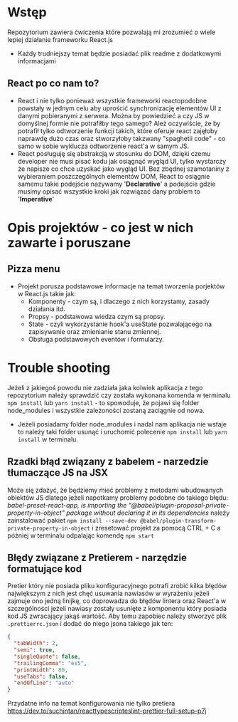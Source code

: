 # Wstęp

Repozytorium zawiera ćwiczenia które pozwalają mi zrozumieć o wiele lepiej działanie frameworku React.js

- Każdy trudniejszy temat będzie posiadać plik readme z dodatkowymi informacjami

## React po co nam to?

- React i nie tylko ponieważ wszystkie frameworki reactopodobne powstały w jednym celu aby uprościć synchronizację elementów UI z danymi pobieranymi z serwera. Można by powiedzieć a czy JS w domyślnej formie nie potrafiłby tego samego? Ależ oczywiście, że by potrafił tylko odtworzenie funkcji takich, które oferuje react zajęłoby naprawdę dużo czas oraz stworzyłoby takzwany "spaghetii code" - co samo w sobie wyklucza odtworzenie react'a w samym JS.
- React posługuję się abstrakcją w stosunku do DOM, dzięki czemu developer nie musi pisać kodu jak osiągnąć wygląd UI, tylko wystarczy że napisze co chce uzyskać jako wygląd UI. Bez zbędnej szamotaniny z wybieraniem poszczególnych elementów DOM, React to osiągnie samemu takie podejście nazywamy '**Declarative**' a podejście gdzie musimy opisać wszystkie kroki jak rozwiązać dany problem to '**Imperative**'

# Opis projektów - co jest w nich zawarte i poruszane

## Pizza menu

- Projekt porusza podstawowe informacje na temat tworzenia porjektów w React.js takie jak:
  - Komponenty - czym są, i dlaczego z nich korzystamy, zasady działania itd.
  - Propsy - podstawowa wiedza czym są propsy.
  - State - czyli wykorzystanie hook'a useState pozwalającego na zapisywanie oraz zmienianie stanu zmiennej.
  - Obsługa podstawowych eventów i formularzy.

# Trouble shooting

Jeżeli z jakiegoś powodu nie zadziała jaka kolwiek aplikacja z tego repozytorium należy sprawdzić czy została wykonana komenda w terminalu `npm install` lub `yarn install` - to spowoduje, że pojawi się folder node_modules i wszystkie zależoności zostaną zaciągnie od nowa.

- Jeżeli posiadamy folder node_modules i nadal nam aplikacja nie wstaje to należy taki folder usunąć i uruchomić polecenie `npm install` lub `yarn install` w terminalu.

## Rzadki błąd związany z babelem - narzedzie tłumaczące JS na JSX

Może się zdażyć, że będziemy mieć problemy z metodami wbudowanych obiektów JS dlatego jeżeli napotkamy problemy podobne do takiego błędu:
_babel-preset-react-app, is importing the "@babel/plugin-proposal-private-property-in-object" package without declaring it in its dependencies_ należy zainstalować pakiet `npm install --save-dev @babel/plugin-transform-private-property-in-object` i zresetować projekt za pomocą CTRL + C a póżniej w terminalu odpalając komendę `npm start`

## Błędy związane z Pretierem - narzędzie formatujące kod

Pretier który nie posiada pliku konfiguracyjnego potrafi zrobić kilka błędów największym z nich jest chęć usuwania nawiasów w wyrażeniu jeżeli zajmuje ono jedną linijkę, co doprowadza do błędów lintera oraz React'a w szczególności jeżeli nawiasy zostały usunięte z komponentu który posiada kod JS zwracający jakąś wartość.
Aby temu zapobiec należy stworzyć plik `.prettierrc.json` i dodać do niego jsona takiego jak ten:

```json
{
  "tabWidth": 2,
  "semi": true,
  "singleQuote": false,
  "trailingComma": "es5",
  "printWidth": 80,
  "useTabs": false,
  "endOfLine": "auto"
}
```

Przydatne info na temat konfigurowania nie tylko pretiera https://dev.to/suchintan/reacttypescripteslint-prettier-full-setup-p7j
